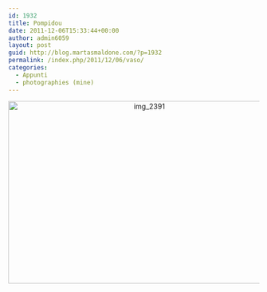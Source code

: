 ```yaml
---
id: 1932
title: Pompidou
date: 2011-12-06T15:33:44+00:00
author: admin6059
layout: post
guid: http://blog.martasmaldone.com/?p=1932
permalink: /index.php/2011/12/06/vaso/
categories:
  - Appunti
  - photographies (mine)
---
```

<p style="text-align: center;">
  <img class="aligncenter wp-image-3554" src="http://blog.martasmaldone.eu/wp-content/uploads/2011/12/IMG_2391.jpg" alt="img_2391" width="550" height="366" srcset="http://blog.martasmaldone.eu/wp-content/uploads/2011/12/IMG_2391.jpg 650w, http://blog.martasmaldone.eu/wp-content/uploads/2011/12/IMG_2391-300x200.jpg 300w, http://blog.martasmaldone.eu/wp-content/uploads/2011/12/IMG_2391-330x220.jpg 330w" sizes="(max-width: 550px) 100vw, 550px" />
</p>